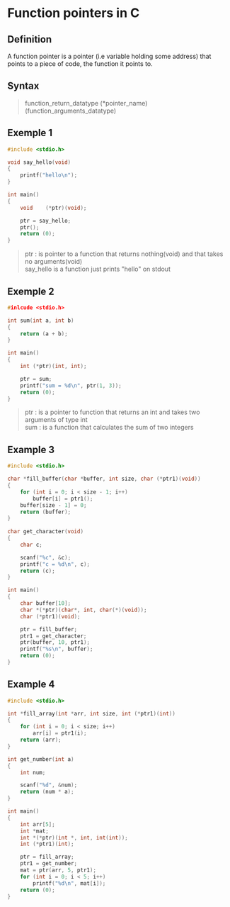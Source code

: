# Function pointers in C

## Definition
A function pointer is a pointer (i.e variable holding some address) that points to a piece of code, the function it points to.

## Syntax
>function\_return\_datatype (\*pointer\_name)(function\_arguments\_datatype)

## Exemple 1
```c
#include <stdio.h>

void say_hello(void)
{
	printf("hello\n");
}

int main()
{
	void	(*ptr)(void);

	ptr = say_hello;
	ptr();
	return (0);
}
```

>ptr : is pointer to a function that returns nothing(void) and that takes no arguments(void)</br>
say\_hello is a function just prints "hello" on stdout

## Exemple 2
```c
#inlcude <stdio.h>

int sum(int a, int b)
{
	return (a + b);
}

int main()
{
	int (*ptr)(int, int);

	ptr = sum;
	printf("sum = %d\n", ptr(1, 3));
	return (0);
}
```

>ptr : is a pointer to function that returns an int and takes two arguments of type int  
>sum : is a function that calculates the sum of two integers

## Example 3
```c
#include <stdio.h>

char *fill_buffer(char *buffer, int size, char (*ptr1)(void))
{   
    for (int i = 0; i < size - 1; i++)
        buffer[i] = ptr1();
    buffer[size - 1] = 0;
    return (buffer);
}  
   
char get_character(void)
{   
    char c;

    scanf("%c", &c);
    printf("c = %d\n", c);
    return (c);
}

int main()
{  
    char buffer[10];
    char *(*ptr)(char*, int, char(*)(void));
    char (*ptr1)(void);

    ptr = fill_buffer;
    ptr1 = get_character;
    ptr(buffer, 10, ptr1);
    printf("%s\n", buffer);
    return (0);
}
```
## Example 4
```c
#include <stdio.h>

int *fill_array(int *arr, int size, int (*ptr1)(int))
{
    for (int i = 0; i < size; i++)
        arr[i] = ptr1(i);
    return (arr);
}

int get_number(int a)
{
    int num;

    scanf("%d", &num);
    return (num * a);
}

int main()
{
    int arr[5];
    int *mat;
    int *(*ptr)(int *, int, int(int));
    int (*ptr1)(int);

    ptr = fill_array;
    ptr1 = get_number;
    mat = ptr(arr, 5, ptr1);
    for (int i = 0; i < 5; i++)
        printf("%d\n", mat[i]);
    return (0);
}
```
